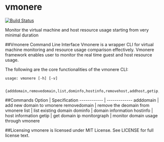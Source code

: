 vmonere
=======================
[![Build Status](https://drone.io/github.com/dcsolvere/vmonere/status.png)](https://drone.io/github.com/dcsolvere/vmonere/latest)

Monitor the virtual machine and host resource usage starting from very minimal duration


##Vmonere Command Line Interface
Vmonere is a wrapper CLI for virtual machine monitoring and resource usage comparison effectively. Vmonere framework enables user to monitor
the real time guest and host resource usage.

The following are the core functionalities of the vmonere CLI:
```
usage: vmonere [-h] [-v]
               
     {adddomain,removedomain,list,dominfo,hostinfo,removehost,addhost,getip,setsmtpserver,setfrommailaddress,addsupportmail,monitorgraph}
```

##Commands
Option | Specification
------------ | -------------
adddomain | add new domain to vmonere
removedomain | remove the deomain from vmonere
list | list existing domain
dominfo | domain information
hostinfo | host information
getip | get domain ip
monitorgraph | monitor domain usage through vmonere

##Licensing
vmonere is licensed under MIT License. See LICENSE for full license text.

